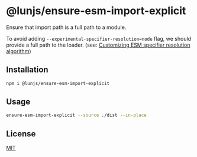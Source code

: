 # @lunjs/ensure-esm-import-explicit

Ensure that import path is a full path to a module.


To avoid adding `--experimental-specifier-resolution=node` flag, we should provide a full path to the loader. (see: [Customizing ESM specifier resolution algorithm](https://nodejs.org/dist/latest-v16.x/docs/api/esm.html#customizing-esm-specifier-resolution-algorithm))

## Installation

```sh
npm i @lunjs/ensure-esm-import-explicit
```

## Usage

```sh
ensure-esm-import-explicit --source ./dist --in-place
```

## License

[MIT](LICENSE)
